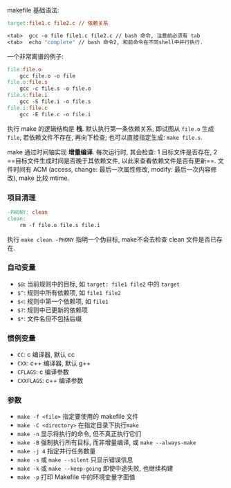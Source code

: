 makefile 基础语法:

```makefile
target:file1.c file2.c // 依赖关系

<tab>  gcc -o file file1.c file2.c // bash 命令, 注意前必须有 tab
<tab>  echo "complete" // bash 命令2, 和前命令在不同shell中并行执行.
```

一个非常离谱的例子:

```makefile
file:file.o
	gcc file.o -o file
file.o:file.s
	gcc -c file.s -o file.o
file.s:file.i
	gcc -S file.i -o file.s
file.i:file.c	
	gcc -E file.c -o file.i
```

执行 make 的逻辑结构是 **栈**. 默认执行第一条依赖关系, 即试图从 `file.o` 生成 `file`, 若依赖文件不存在, 再向下检查; 也可以直接指定生成: `make file.s`.

make 通过时间轴实现 **增量编译**. 每次运行时, 其会检查: 1 目标文件是否存在, 2 ==目标文件生成时间是否晚于其依赖文件, 以此来查看依赖文件是否有更新==. 文件时间有 ACM (access, change: 最后一次属性修改, modify: 最后一次内容修改), make 比较 mtime.

### 项目清理

```makefile
-PHONY: clean
clean:
	rm -f file.o file.s file.i
```

执行 `make clean`. `-PHONY` 指明一个伪目标, make不会去检查 clean 文件是否已存在.

### 自动变量

- `$@`: 当前规则中的目标, 如 `target: file1 file2` 中的 `target`
- `$^`: 规则中所有依赖项, 如 `file1 file2`
- `$<`: 规则中第一个依赖项, 如 `file1`
- `$?`: 规则中已更新的依赖项
- `$*`: 文件名但不包括后缀

### 惯例变量

- `CC`: c 编译器, 默认 cc
- `CXX`: c++ 编译器, 默认 g++
- `CFLAGS`: c 编译参数
- `CXXFLAGS`: c++ 编译参数

### 参数

- `make -f <file>` 指定要使用的 makefile 文件
- `make -C <directory>` 在指定目录下执行`make`
- `make -n` 显示将执行的命令, 但不真正执行它们
- `make -B` 强制执行所有目标, 而非增量编译, 或 `make --always-make`
- `make -j 4` 指定并行任务数量
- `make -s` 或 `make --silent` 只显示错误信息
- `make -k` 或 `make --keep-going` 即使中途失败, 也继续构建
- `make -p` 打印 Makefile 中的环境变量字面值 

